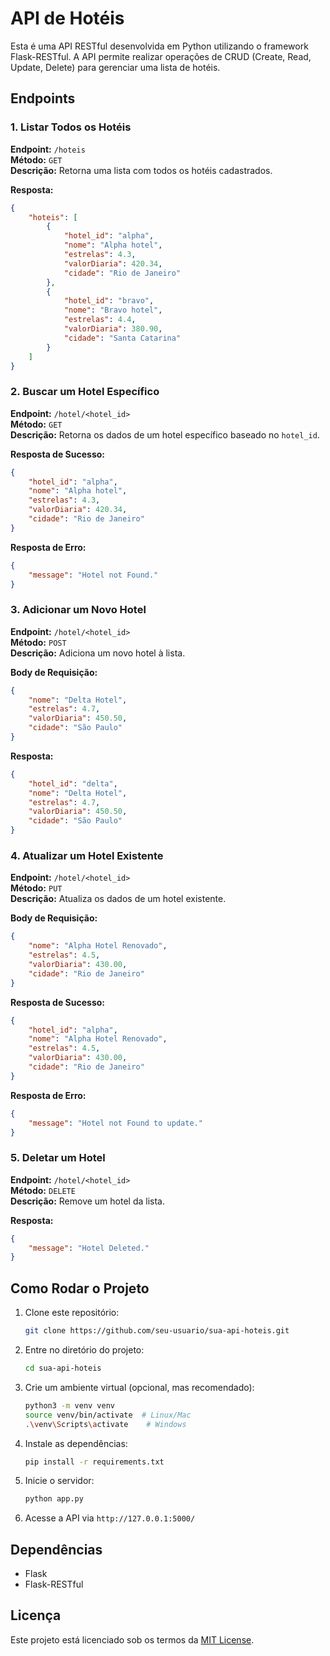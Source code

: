 
# API de Hotéis

Esta é uma API RESTful desenvolvida em Python utilizando o framework Flask-RESTful. A API permite realizar operações de CRUD (Create, Read, Update, Delete) para gerenciar uma lista de hotéis.

## Endpoints

### 1. Listar Todos os Hotéis
**Endpoint:** `/hoteis`  
**Método:** `GET`  
**Descrição:** Retorna uma lista com todos os hotéis cadastrados.

**Resposta:**
```json
{
    "hoteis": [
        {
            "hotel_id": "alpha",
            "nome": "Alpha hotel",
            "estrelas": 4.3,
            "valorDiaria": 420.34,
            "cidade": "Rio de Janeiro"
        },
        {
            "hotel_id": "bravo",
            "nome": "Bravo hotel",
            "estrelas": 4.4,
            "valorDiaria": 380.90,
            "cidade": "Santa Catarina"
        }
    ]
}
```

### 2. Buscar um Hotel Específico
**Endpoint:** `/hotel/<hotel_id>`  
**Método:** `GET`  
**Descrição:** Retorna os dados de um hotel específico baseado no `hotel_id`.

**Resposta de Sucesso:**
```json
{
    "hotel_id": "alpha",
    "nome": "Alpha hotel",
    "estrelas": 4.3,
    "valorDiaria": 420.34,
    "cidade": "Rio de Janeiro"
}
```

**Resposta de Erro:**
```json
{
    "message": "Hotel not Found."
}
```

### 3. Adicionar um Novo Hotel
**Endpoint:** `/hotel/<hotel_id>`  
**Método:** `POST`  
**Descrição:** Adiciona um novo hotel à lista.

**Body de Requisição:**
```json
{
    "nome": "Delta Hotel",
    "estrelas": 4.7,
    "valorDiaria": 450.50,
    "cidade": "São Paulo"
}
```

**Resposta:**
```json
{
    "hotel_id": "delta",
    "nome": "Delta Hotel",
    "estrelas": 4.7,
    "valorDiaria": 450.50,
    "cidade": "São Paulo"
}
```

### 4. Atualizar um Hotel Existente
**Endpoint:** `/hotel/<hotel_id>`  
**Método:** `PUT`  
**Descrição:** Atualiza os dados de um hotel existente.

**Body de Requisição:**
```json
{
    "nome": "Alpha Hotel Renovado",
    "estrelas": 4.5,
    "valorDiaria": 430.00,
    "cidade": "Rio de Janeiro"
}
```

**Resposta de Sucesso:**
```json
{
    "hotel_id": "alpha",
    "nome": "Alpha Hotel Renovado",
    "estrelas": 4.5,
    "valorDiaria": 430.00,
    "cidade": "Rio de Janeiro"
}
```

**Resposta de Erro:**
```json
{
    "message": "Hotel not Found to update."
}
```

### 5. Deletar um Hotel
**Endpoint:** `/hotel/<hotel_id>`  
**Método:** `DELETE`  
**Descrição:** Remove um hotel da lista.

**Resposta:**
```json
{
    "message": "Hotel Deleted."
}
```

## Como Rodar o Projeto

1. Clone este repositório:
    ```bash
    git clone https://github.com/seu-usuario/sua-api-hoteis.git
    ```

2. Entre no diretório do projeto:
    ```bash
    cd sua-api-hoteis
    ```

3. Crie um ambiente virtual (opcional, mas recomendado):
    ```bash
    python3 -m venv venv
    source venv/bin/activate  # Linux/Mac
    .\venv\Scripts\activate    # Windows
    ```

4. Instale as dependências:
    ```bash
    pip install -r requirements.txt
    ```

5. Inicie o servidor:
    ```bash
    python app.py
    ```

6. Acesse a API via `http://127.0.0.1:5000/`

## Dependências

- Flask
- Flask-RESTful

## Licença

Este projeto está licenciado sob os termos da [MIT License](LICENSE).
